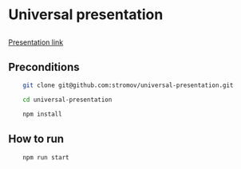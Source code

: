# Universal presentation

##

[Presentation link](https://stromov.github.io/universal-presentation/)

## Preconditions

```bash
    git clone git@github.com:stromov/universal-presentation.git

    cd universal-presentation

    npm install
```

## How to run

```bash
    npm run start
```

